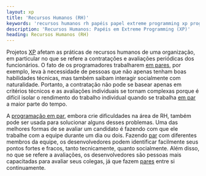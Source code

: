 ```yaml
---
layout: xp
title: 'Recursos Humanos (RH)'
keywords: 'recursos humanos rh papéis papel extreme programming xp programação extrema'
description: 'Recursos Humanos: Papéis em Extreme Programming (XP)'
heading: Recursos Humanos (RH)
---
```


Projetos [XP][] afetam as práticas de recursos humanos de uma organização, em particular no que se refere a contratações e avaliações periódicas dos funcionários. O fato de os programadores trabalharem [em pares][p], por exemplo, leva à necessidade de pessoas que não apenas tenham boas habilidades técnicas, mas também saibam interagir socialmente com naturalidade. Portanto, a contratação não pode se basear apenas em critérios técnicos e as avaliações individuais se tornam complexas porque é difícil isolar o rendimento do trabalho individual quando se trabalha [em par][p] a maior parte do tempo. 

A [programação em par][p], embora crie dificuldades na área de RH, também pode ser usada para solucionar alguns desses problemas. Uma das melhores formas de se avaliar um candidato é fazendo com que ele trabalhe com a equipe durante um dia ou dois. Fazendo [par][p] com diferentes membros da equipe, os desenvolvedores podem identificar facilmente seus pontos fortes e fracos, tanto tecnicamente, quanto socialmente. Além disso, no que se refere a avaliações, os desenvolvedores são pessoas mais capacitadas para avaliar seus colegas, já que fazem [pares][p] entre si continuamente.

[XP]:		/xp
[p]:		/xp/praticas/programacao_par
